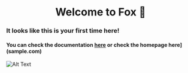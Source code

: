 <h1 align="center">Welcome to Fox 👋</h1>

### It looks like this is your first time here!

#### You can check the documentation [here](sample.com) or check the homepage here](sample.com)
![Alt Text](https://media.giphy.com/media/5L57f5fI3f2716NaJ3/giphy.gif)

